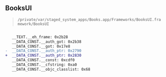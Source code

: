 ## BooksUI

> `/private/var/staged_system_apps/Books.app/Frameworks/BooksUI.framework/BooksUI`

```diff

   __TEXT.__eh_frame: 0x2b28
   __DATA_CONST.__auth_got: 0x2b38
   __DATA_CONST.__got: 0x17e8
-  __DATA_CONST.__auth_ptr: 0x2790
+  __DATA_CONST.__auth_ptr: 0x2830
   __DATA_CONST.__const: 0xcdf0
   __DATA_CONST.__cfstring: 0xa0
   __DATA_CONST.__objc_classlist: 0x68

```
